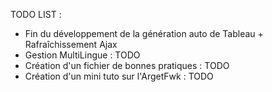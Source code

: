 TODO LIST :

- Fin du développement de la génération auto de Tableau + Rafraîchissement Ajax
- Gestion MultiLingue : TODO
- Création d'un fichier de bonnes pratiques : TODO
- Création d'un mini tuto sur l'ArgetFwk : TODO